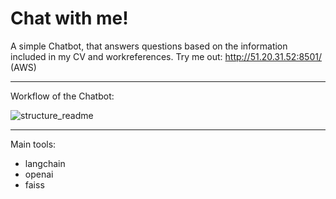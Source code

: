 # Chat with me!
A simple Chatbot, that answers questions based on the information included in my CV and workreferences.
Try me out: http://51.20.31.52:8501/ (AWS)

---------------------------------------------------------------------------
Workflow of the Chatbot:

![structure_readme](https://github.com/nikmusi/chatbot_niko/assets/92788466/4ee9fd17-564d-44ca-8cdd-571f669f44c1)

---------------------------------------------------------------------------
Main tools:

+ langchain
+ openai
+ faiss
